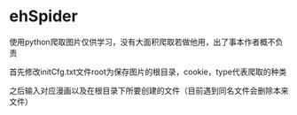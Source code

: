 # ehSpider
使用python爬取图片仅供学习，没有大面积爬取若做他用，出了事本作者概不负责

首先修改initCfg.txt文件root为保存图片的根目录，cookie，type代表爬取的种类

之后输入对应漫画以及在根目录下所要创建的文件（目前遇到同名文件会删除本来文件）
